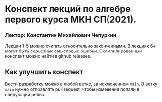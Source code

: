 # Конспект лекций по алгебре первого курса МКН СП(2021).
### Лектор: Константин Михайлович Чепуркин
Лекции 1-5 можно считать относительно законченными. 
В лекциях 6+ могут быть серьезные смысловые ошибки.
Скомпилированный конспект можно найти в github releases.
## Как улучшить конспект
Вести разработку можно в любой ветке, за исключением ``main``. В ветку ``main`` нужно отправлять 
pull request, чтобы изменения попали в следующий релиз.
